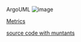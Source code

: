 ArgoUML
![image](https://raw.githubusercontent.com/test4cc/vamos2020/master/featureModel/ArgoUML.JPG)

 [Metrics](https://github.com/test4cc/vamos2020/blob/master/metrics/FeatureAMP7.csv)
 
 [source code with muntants](https://github.com/test4cc/vamos2020/tree/master/dataset_with_mutant/FeatureAMP7)

